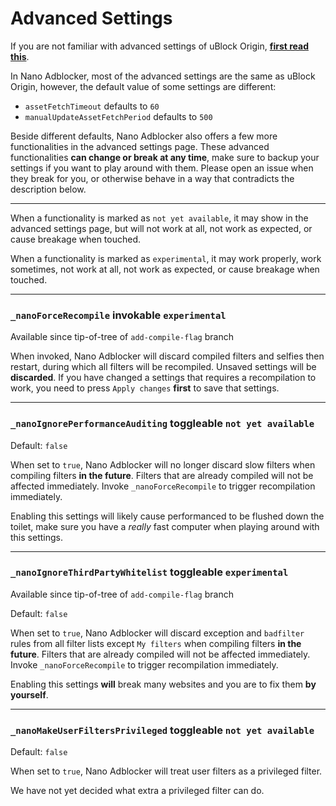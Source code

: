 # Advanced Settings

If you are not familiar with advanced settings of uBlock Origin, 
[**first read this**](https://github.com/gorhill/uBlock/wiki/Advanced-settings). 

In Nano Adblocker, most of the advanced settings are the same as uBlock Origin, however, the default value of some settings are 
different: 
- `assetFetchTimeout` defaults to `60`
- `manualUpdateAssetFetchPeriod` defaults to `500`

Beside different defaults, Nano Adblocker also offers a few more functionalities in the advanced settings page. These advanced 
functionalities **can change or break at any time**, make sure to backup your settings if you want to play around with them. Please 
open an issue when they break for you, or otherwise behave in a way that contradicts the description below. 

---

When a functionality is marked as `not yet available`, it may show in the advanced settings page, but will not work at all, not 
work as expected, or cause breakage when touched. 

When a functionality is marked as `experimental`, it may work properly, work sometimes, not work at all, not work as expected, or 
cause breakage when touched. 

---

### `_nanoForceRecompile` invokable `experimental`

Available since tip-of-tree of `add-compile-flag` branch

When invoked, Nano Adblocker will discard compiled filters and selfies then restart, during which all filters will be recompiled. 
Unsaved settings will be **discarded**. If you have changed a settings that requires a recompilation to work, you need to press 
`Apply changes` **first** to save that settings. 

---

### `_nanoIgnorePerformanceAuditing` toggleable `not yet available`

Default: `false`

When set to `true`, Nano Adblocker will no longer discard slow filters when compiling filters **in the future**. Filters that are 
already compiled will not be affected immediately. Invoke `_nanoForceRecompile` to trigger recompilation immediately. 

Enabling this settings will likely cause performanced to be flushed down the toilet, make sure you have a *really* fast computer when 
playing around with this settings. 

---

### `_nanoIgnoreThirdPartyWhitelist` toggleable `experimental`

Available since tip-of-tree of `add-compile-flag` branch

Default: `false`

When set to `true`, Nano Adblocker will discard exception and `badfilter` rules from all filter lists except `My filters` when 
compiling filters **in the future**. Filters that are already compiled will not be affected immediately. Invoke `_nanoForceRecompile` 
to trigger recompilation immediately. 

Enabling this settings **will** break many websites and you are to fix them **by yourself**. 

---

### `_nanoMakeUserFiltersPrivileged` toggleable `not yet available`

Default: `false`

When set to `true`, Nano Adblocker will treat user filters as a privileged filter. 

We have not yet decided what extra a privileged filter can do. 
